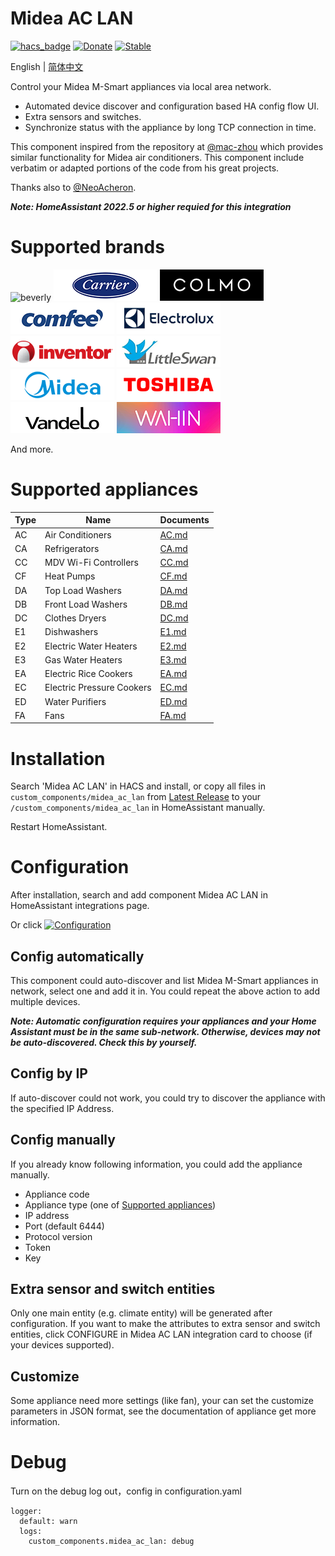 # Midea AC LAN
[![hacs_badge](https://img.shields.io/badge/HACS-Default-orange.svg)](https://github.com/hacs/integration)
[![Donate](https://img.shields.io/badge/donate-BuyMeCoffee-yellow.svg)](https://www.buymeacoffee.com/georgezhao2010)
[![Stable](https://img.shields.io/github/v/release/georgezhao2010/midea_ac_lan)](https://github.com/georgezhao2010/midea_ac_lan/releases/latest)

English | [简体中文](https://github.com/georgezhao2010/midea_ac_lan/blob/master/README_hans.md)

Control your Midea M-Smart appliances via local area network.

- Automated device discover and configuration based HA config flow UI.
- Extra sensors and switches.
- Synchronize status with the appliance by long TCP connection in time.

This component inspired from the repository at [@mac-zhou](https://github.com/mac-zhou/midea-msmart) which provides similar functionality for Midea air conditioners. This component include verbatim or adapted portions of the code from his great projects.

Thanks also to [@NeoAcheron](https://github.com/NeoAcheron/midea-ac-py).

***Note: HomeAssistant 2022.5 or higher requied for this integration***

# Supported brands

![beverly](https://github.com/georgezhao2010/midea_ac_lan/blob/master/brands/beverly.png) ![carrier](https://github.com/georgezhao2010/midea_ac_lan/blob/master/brands/carrier.png)  ![colmo](https://github.com/georgezhao2010/midea_ac_lan/blob/master/brands/colmo.png) ![comfee](https://github.com/georgezhao2010/midea_ac_lan/blob/master/brands/comfee.png) ![electrolux](https://github.com/georgezhao2010/midea_ac_lan/blob/master/brands/electrolux.png) ![invertor](https://github.com/georgezhao2010/midea_ac_lan/blob/master/brands/invertor.png) ![littleswan](https://github.com/georgezhao2010/midea_ac_lan/blob/master/brands/littleswan.png) ![midea](https://github.com/georgezhao2010/midea_ac_lan/blob/master/brands/midea.png) ![toshiba](https://github.com/georgezhao2010/midea_ac_lan/blob/master/brands/toshiba.png) ![vandelo](https://github.com/georgezhao2010/midea_ac_lan/blob/master/brands/vandelo.png) ![wahin](https://github.com/georgezhao2010/midea_ac_lan/blob/master/brands/wahin.png)

And more.

# Supported appliances

  Type | Name | Documents
 --- | --- | ---
 AC | Air Conditioners | [AC.md](https://github.com/georgezhao2010/midea_ac_lan/blob/master/doc/AC.md)
 CA | Refrigerators | [CA.md](https://github.com/georgezhao2010/midea_ac_lan/blob/master/doc/CA.md)
 CC | MDV Wi-Fi Controllers | [CC.md](https://github.com/georgezhao2010/midea_ac_lan/blob/master/doc/CC.md)
 CF | Heat Pumps | [CF.md](https://github.com/georgezhao2010/midea_ac_lan/blob/master/doc/CF.md)
 DA | Top Load Washers | [DA.md](https://github.com/georgezhao2010/midea_ac_lan/blob/master/doc/DA.md)
 DB | Front Load Washers | [DB.md](https://github.com/georgezhao2010/midea_ac_lan/blob/master/doc/DB.md)
 DC | Clothes Dryers | [DC.md](https://github.com/georgezhao2010/midea_ac_lan/blob/master/doc/DC.md)
 E1 | Dishwashers | [E1.md](https://github.com/georgezhao2010/midea_ac_lan/blob/master/doc/E1.md)
 E2 | Electric Water Heaters | [E2.md](https://github.com/georgezhao2010/midea_ac_lan/blob/master/doc/E2.md)
 E3 | Gas Water Heaters | [E3.md](https://github.com/georgezhao2010/midea_ac_lan/blob/master/doc/E3.md)
 EA | Electric Rice Cookers | [EA.md](https://github.com/georgezhao2010/midea_ac_lan/blob/master/doc/EA.md)
 EC | Electric Pressure Cookers | [EC.md](https://github.com/georgezhao2010/midea_ac_lan/blob/master/doc/EC.md)
 ED | Water Purifiers | [ED.md](https://github.com/georgezhao2010/midea_ac_lan/blob/master/doc/ED.md)
 FA | Fans | [FA.md](https://github.com/georgezhao2010/midea_ac_lan/blob/master/doc/FA.md)

# Installation
Search 'Midea AC LAN' in HACS and install, or copy all files in `custom_components/midea_ac_lan` from [Latest Release](https://github.com/georgezhao2010/midea_ac_lan/releases/latest) to your `/custom_components/midea_ac_lan` in HomeAssistant manually. 

Restart HomeAssistant.

# Configuration
After installation, search and add component Midea AC LAN in HomeAssistant integrations page.

Or click [![Configuration](https://my.home-assistant.io/badges/config_flow_start.svg)](https://my.home-assistant.io/redirect/config_flow_start?domain=midea_ac_lan)

## Config automatically
This component could auto-discover and list Midea M-Smart appliances in network, select one and add it in. You could repeat the above action to add multiple devices.

***Note: Automatic configuration requires your appliances and your Home Assistant must be in the same sub-network. Otherwise, devices may not be auto-discovered.  Check this by yourself.***

## Config by IP
If auto-discover could not work, you could try to discover the appliance with the specified IP Address.

## Config manually
If you already know following information, you could add the appliance manually.
- Appliance code
- Appliance type (one of [Supported appliances](https://github.com/georgezhao2010/midea_ac_lan/blob/master/README.md#supported-appliances))
- IP address
- Port (default 6444)
- Protocol version
- Token
- Key


## Extra sensor and switch entities
Only one main entity (e.g. climate entity) will be generated after configuration. If you want to make the attributes to extra sensor and switch entities, click CONFIGURE in Midea AC LAN integration card to choose (if your devices supported).

## Customize
Some appliance need more settings (like fan), your can set the customize parameters in JSON format, see the documentation of appliance get more information.

# Debug

Turn on the debug log out，config in configuration.yaml
```
logger:
  default: warn
  logs:
    custom_components.midea_ac_lan: debug
```